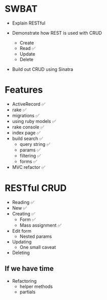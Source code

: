 # SWBAT
* Explain RESTful

* Demonstrate how REST is used with CRUD
  - Create  
  - Read ✅
  - Update
  - Delete

* Build out CRUD using Sinatra

# Features
  * ActiveRecord ✅
  * rake ✅
  * migrations ✅
  * using ruby models ✅
  * rake console ✅
  * index page ✅
  * build search ✅
    * query string ✅
    * params ✅
    * filtering ✅
    * forms ✅
  * MVC refactor ✅

# RESTful CRUD
* Reading ✅
* New ✅
* Creating ✅
  * Form ✅
  * Mass assignment ✅
* Edit form
  * Nested params
* Updating
  * One small caveat
* Deleting

## If we have time
* Refactoring
  * helper methods
  * partials
